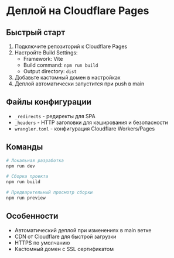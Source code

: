 # Деплой на Cloudflare Pages

## Быстрый старт

1. Подключите репозиторий к Cloudflare Pages
2. Настройте Build Settings:
   - Framework: Vite
   - Build command: `npm run build`
   - Output directory: `dist`
3. Добавьте кастомный домен в настройках
4. Деплой автоматически запустится при push в main

## Файлы конфигурации

- `_redirects` - редиректы для SPA
- `_headers` - HTTP заголовки для кэширования и безопасности
- `wrangler.toml` - конфигурация Cloudflare Workers/Pages

## Команды

```bash
# Локальная разработка
npm run dev

# Сборка проекта
npm run build

# Предварительный просмотр сборки
npm run preview
```

## Особенности

- Автоматический деплой при изменениях в main ветке
- CDN от Cloudflare для быстрой загрузки
- HTTPS по умолчанию
- Кастомный домен с SSL сертификатом
